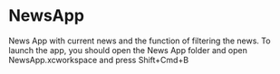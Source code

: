 # NewsApp
News App with current news and the function of filtering the news.
To launch the app, you should open the News App folder and open NewsApp.xcworkspace and press Shift+Cmd+B
